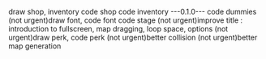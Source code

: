 <!-- code transition between gamescene -->
<!-- draw reddoor, bluedoor -->
draw shop, inventory
code shop
code inventory
---0.1.0---
code dummies
(not urgent)draw font, code font
code stage
(not urgent)improve title : introduction to fullscreen, map dragging, loop space, options
(not urgent)draw perk, code perk
(not urgent)better collision
(not urgent)better map generation